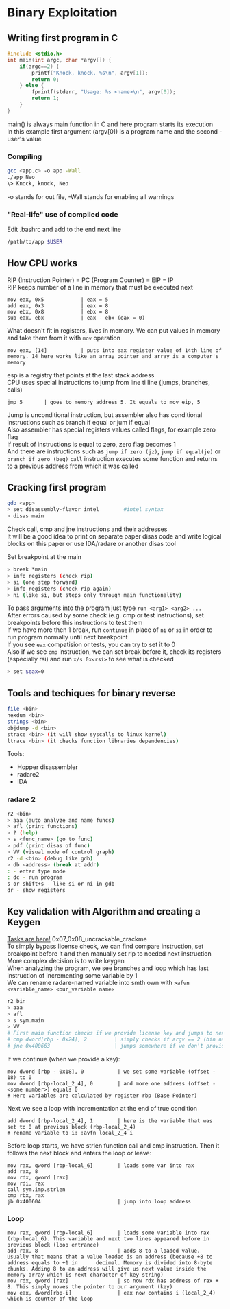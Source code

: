 # Binary Exploitation

## Writing first program in C

```c
#include <stdio.h>
int main(int argc, char *argv[]) {
    if(argc==2) {
        printf("Knock, knock, %s\n", argv[1]);
        return 0;
    } else {
        fprintf(stderr, "Usage: %s <name>\n", argv[0]);
        return 1;
    }
}
```

main() is always main function in C and here program starts its execution  
In this example first argument (argv[0]) is a program name and the second - user's value

### Compiling

```bash
gcc <app.c> -o app -Wall
./app Neo
\> Knock, knock, Neo
```

-o stands for out file, -Wall stands for enabling all warnings  

### "Real-life" use of compiled code

Edit .bashrc and add to the end next line

```bash
/path/to/app $USER
```

## How CPU works

RIP (Instruction Pointer) = PC (Program Counter) = EIP = IP  
RIP keeps number of a line in memory that must be executed next

```assembler
mov eax, 0x5            | eax = 5
add eax, 0x3            | eax = 8
mov ebx, 0x8            | ebx = 8
sub eax, ebx            | eax - ebx (eax = 0)
```

What doesn't fit in registers, lives in memory. We can put values in memory and take them from it with `mov` operation

```assembler
mov eax, [14]           | puts into eax register value of 14th line of memory. 14 here works like an array pointer and array is a computer's memory
```

esp is a registry that points at the last stack address  
CPU uses special instructions to jump from line ti line (jumps, branches, calls)

```assembler
jmp 5       | goes to memory address 5. It equals to mov eip, 5 
```

Jump is unconditional instruction, but assembler also has conditional instructions such as branch if equal or jum if equal  
Also assembler has special registers values called flags, for example zero flag  
If result of instructions is equal to zero, zero flag becomes 1  
And there are instructions such as `jump if zero (jz)`, `jump if equal(je)` or `branch if zero (beq)`
`call` instruction executes some function and returns to a previous address from which it was called

## Cracking first program

```bash
gdb <app>
> set disassembly-flavor intel        #intel syntax
> disas main
```

Check call, cmp and jne instructions and their addresses  
It will be a good idea to print on separate paper disas code and write logical blocks on this paper or use IDA/radare or another disas tool  

Set breakpoint at the main

```bash
> break *main
> info registers (check rip)
> si (one step forward)
> info registers (check rip again) 
> ni (like si, but steps only through main functionality)
```

To pass arguments into the program just type `run <arg1> <arg2> ...`  
After errors caused by some check (e.g. cmp or test instructions), set breakpoints before this instructions to test them  
If we have more then 1 break, run `continue` in place of `ni` or `si` in order to run program normally until next breakpoint  
If you see `eax` compatision or tests, you can try to set it to 0  
Also if we see `cmp` instruction, we can set break before it, check its registers (especially rsi) and run `x/s 0x<rsi>` to see what is checked  

```bash
> set $eax=0
```

## Tools and techiques for binary reverse

```bash
file <bin>
hexdum <bin>
strings <bin>
objdump -d <bin>
strace <bin> (it will show syscalls to linux kernel)
ltrace <bin> (it checks function libraries dependencies)
```

Tools:

* Hopper disassembler  
* radare2
* IDA

### radare 2

```bash
r2 <bin>
> aaa (auto analyze and name funcs)
> afl (print functions)
> ? (help)
> s <func_name> (go to func)
> pdf (print disas of func)
> VV (visual mode of control graph)
r2 -d <bin> (debug like gdb)
> db <address> (break at addr)
: - enter type mode
: dc - run program
s or shift+s - like si or ni in gdb 
dr - show registers
```

## Key validation with Algorithm and creating a Keygen
[Tasks are here!](https://github.com/LiveOverflow/liveoverflow_youtube/tree/master)
0x07_0x08_uncrackable_crackme  
To simply bypass license check, we can find compare instruction, set breakpoint before it and then manually set rip to needed next instruction  
More complex decision is to write keygen  
When analyzing the program, we see branches and loop which has last instruction of incrementing some variable by 1  
We can rename radare-named variable into smth own with `>afvn <variable_name> <our_variable name>`

```bash
r2 bin
> aaa
> afl
> s sym.main
> VV
# First main function checks if we provide license key and jumps to next checks if false:
# cmp dword[rbp - 0x24], 2         | simply checks if argv == 2 (bin name and 1 arg(key))
# jne 0x400663                     | jumps somewhere if we don't provide key
```

If we continue (when we provide a key):

```assembler
mov dword [rbp - 0x18], 0           | we set some variable (offset - 18) to 0
mov dword [rbp-local_2_4], 0        | and more one address (offset - <some number>) equals 0 
# Here variables are calculated by register rbp (Base Pointer)
```

Next we see a loop with incrementation at the end of true condition

```assembler
add dword [rbp-local_2_4], 1        | here is the variable that was set to 0 at previous block (rbp-local_2_4)
# rename variable to i: :avfn local_2_4 i
```

Before loop starts, we have strlen function call and cmp instruction. Then it follows the next block and enters the loop or leave:

```assembler
mov rax, qword [rbp-local_6]        | loads some var into rax
add rax, 8
mov rdx, qword [rax]
mov rdi, rax
call sym.imp.strlen
cmp rbx, rax
jb 0x400604                         | jump into loop address
```

### Loop

```assembler
mov rax, qword [rbp-local_6]        | loads some variable into rax (rbp-local_6). This variable and next two lines appeared before in previous block (loop entrance)
add rax, 8                          | adds 8 to a loaded value. Usually that means that a value loaded is an address (because +8 to address equals to +1 in      decimal. Memory is divided into 8-byte chunks. Adding 8 to an address will give us next value inside the memory array which is next character of key string)
mov rdx, qword [rax]                | so now rdx has address of rax + 8. This simply moves the pointer to our argument (key)     
mov eax, dword[rbp-i]               | eax now contains i (local_2_4) which is counter of the loop     
```